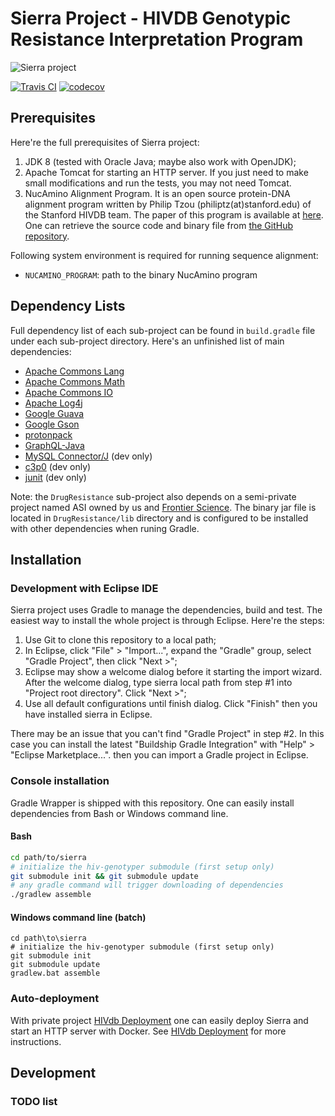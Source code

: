# Sierra Project - HIVDB Genotypic Resistance Interpretation Program

![Sierra project][sierra-logo]

[![Travis CI](https://api.travis-ci.org/hivdb/sierra.svg?branch=master)](https://travis-ci.org/hivdb/sierra)
[![codecov](https://codecov.io/gh/hivdb/sierra/branch/master/graph/badge.svg)](https://codecov.io/gh/hivdb/sierra)

## Prerequisites

Here're the full prerequisites of Sierra project:

1. JDK 8 (tested with Oracle Java; maybe also work with OpenJDK);
2. Apache Tomcat for starting an HTTP server. If you just need to make small
   modifications and run the tests, you may not need Tomcat.
3. NucAmino Alignment Program. It is an open source protein-DNA alignment
   program written by Philip Tzou (philiptz(at)stanford.edu) of the Stanford
   HIVDB team. The paper of this program is available at
   [here][nucamino-paper]. One can retrieve the source code and binary file
   from [the GitHub repository][nucamino-github].

Following system environment is required for running sequence alignment:

- `NUCAMINO_PROGRAM`: path to the binary NucAmino program

## Dependency Lists

Full dependency list of each sub-project can be found in `build.gradle` file
under each sub-project directory. Here's an unfinished list of main
dependencies:

- [Apache Commons Lang][commons-lang]
- [Apache Commons Math][commons-math]
- [Apache Commons IO][commons-io]
- [Apache Log4j][log4j]
- [Google Guava][guava]
- [Google Gson][gson]
- [protonpack][protonpack]
- [GraphQL-Java][graphql-java]
- [MySQL Connector/J][connector-j] (dev only)
- [c3p0][c3p0] (dev only)
- [junit][junit] (dev only)

Note: the `DrugResistance` sub-project also depends on a semi-private project
named ASI owned by us and [Frontier Science][fstrf]. The binary jar file is
located in `DrugResistance/lib` directory and is configured to be installed
with other dependencies when runing Gradle.


## Installation

### Development with Eclipse IDE

Sierra project uses Gradle to manage the dependencies, build and test. The
easiest way to install the whole project is through Eclipse. Here're the steps:

1. Use Git to clone this repository to a local path;
2. In Eclipse, click "File" > "Import...", expand the "Gradle" group, select
   "Gradle Project", then click "Next >";
3. Eclipse may show a welcome dialog before it starting the import wizard.
   After the welcome dialog, type sierra local path from step #1 into
   "Project root directory". Click "Next >";
4. Use all default configurations until finish dialog. Click "Finish" then you
   have installed sierra in Eclipse.

There may be an issue that you can't find "Gradle Project" in step #2. In this
case you can install the latest "Buildship Gradle Integration" with "Help" >
"Eclipse Marketplace...". then you can import a Gradle project in Eclipse.

### Console installation

Gradle Wrapper is shipped with this repository. One can easily install
dependencies from Bash or Windows command line.

#### Bash

```bash
cd path/to/sierra
# initialize the hiv-genotyper submodule (first setup only)
git submodule init && git submodule update
# any gradle command will trigger downloading of dependencies
./gradlew assemble
```

#### Windows command line (batch)

```winbatch
cd path\to\sierra
# initialize the hiv-genotyper submodule (first setup only)
git submodule init
git submodule update
gradlew.bat assemble
```

### Auto-deployment

With private project [HIVdb Deployment][deployment] one can easily deploy
Sierra and start an HTTP server with Docker. See [HIVdb Deployment][deployment]
for more instructions.

## Development

### TODO list

[sierra-logo]: http://hivdb.stanford.edu/DR/webservices/images/Sierra.gif
[nucamino-paper]: https://hivdb.stanford.edu/pages/pdf/Tzou.2017.BMCBioinformatics.pdf
[nucamino-github]: https://github.com/hivdb/nucamino
[deployment]: https://github.com/hivdb/hivdb-deployment
[gradle]: http://gradle.org/
[homebrew]: http://brew.sh/
[commons-lang]: https://commons.apache.org/proper/commons-lang/
[commons-math]: https://commons.apache.org/proper/commons-math/
[commons-io]: https://commons.apache.org/proper/commons-io/
[log4j]: http://logging.apache.org/log4j/
[connector-j]: https://dev.mysql.com/downloads/connector/j/
[guava]: https://github.com/google/guava
[c3p0]: http://www.mchange.com/projects/c3p0/
[gson]: https://github.com/google/gson
[protonpack]: https://github.com/poetix/protonpack
[junit]: http://junit.org/junit4/
[graphql-java]: https://github.com/graphql-java/graphql-java
[fstrf]: https://www.fstrf.org/
